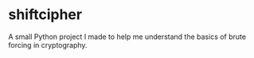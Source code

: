 # shiftcipher
A small Python project I made to help me understand the basics of brute forcing in cryptography.
